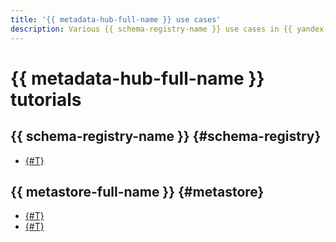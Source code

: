 ```yaml
---
title: '{{ metadata-hub-full-name }} use cases'
description: Various {{ schema-registry-name }} use cases in {{ yandex-cloud }}.
---
```


# {{ metadata-hub-full-name }} tutorials

## {{ schema-registry-name }} {#schema-registry}

* [{#T}](./schema-registry-cdc-debezium-kafka.md)

## {{ metastore-full-name }} {#metastore}

* [{#T}](./metastore-import.md)
* [{#T}](./sharing-tables.md)

